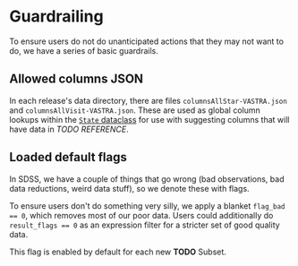# Guardrailing

To ensure users do not do unanticipated actions that they may not want to do, we have a series of basic guardrails.

## Allowed columns JSON

In each release's data directory, there are files `columnsAllStar-VASTRA.json` and `columnsAllVisit-VASTRA.json`. These are used as global column lookups within the [`State` dataclass](../reference/state.md) for use with suggesting columns that will have data in *TODO REFERENCE*.

## Loaded default flags

In SDSS, we have a couple of things that go wrong (bad observations, bad data reductions, weird data stuff), so we denote these with flags.

To ensure users don't do something very silly, we apply a blanket `flag_bad == 0`, which removes most of our poor data. Users could additionally do `result_flags == 0` as an expression filter for a stricter set of good quality data.

This flag is enabled by default for each new **TODO** Subset.
